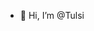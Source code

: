 - 👋 Hi, I’m @Tulsi 

<!---
Tulsi503/Tulsi503 is a ✨ special ✨ repository because its `README.md` (this file) appears on your GitHub profile.
You can click the Preview link to take a look at your changes.
--->
